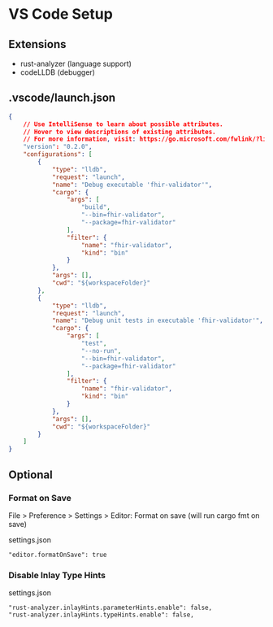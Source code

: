 # VS Code Setup

## Extensions

- rust-analyzer (language support)
- codeLLDB (debugger)

## .vscode/launch.json

```json
{
    // Use IntelliSense to learn about possible attributes.
    // Hover to view descriptions of existing attributes.
    // For more information, visit: https://go.microsoft.com/fwlink/?linkid=830387
    "version": "0.2.0",
    "configurations": [
        {
            "type": "lldb",
            "request": "launch",
            "name": "Debug executable 'fhir-validator'",
            "cargo": {
                "args": [
                    "build",
                    "--bin=fhir-validator",
                    "--package=fhir-validator"
                ],
                "filter": {
                    "name": "fhir-validator",
                    "kind": "bin"
                }
            },
            "args": [],
            "cwd": "${workspaceFolder}"
        },
        {
            "type": "lldb",
            "request": "launch",
            "name": "Debug unit tests in executable 'fhir-validator'",
            "cargo": {
                "args": [
                    "test",
                    "--no-run",
                    "--bin=fhir-validator",
                    "--package=fhir-validator"
                ],
                "filter": {
                    "name": "fhir-validator",
                    "kind": "bin"
                }
            },
            "args": [],
            "cwd": "${workspaceFolder}"
        }
    ]
}
```

## Optional

### Format on Save

File > Preference > Settings > Editor: Format on save (will run cargo fmt on save)

settings.json
```
"editor.formatOnSave": true
```

### Disable Inlay Type Hints
settings.json
```
"rust-analyzer.inlayHints.parameterHints.enable": false,
"rust-analyzer.inlayHints.typeHints.enable": false,
```


